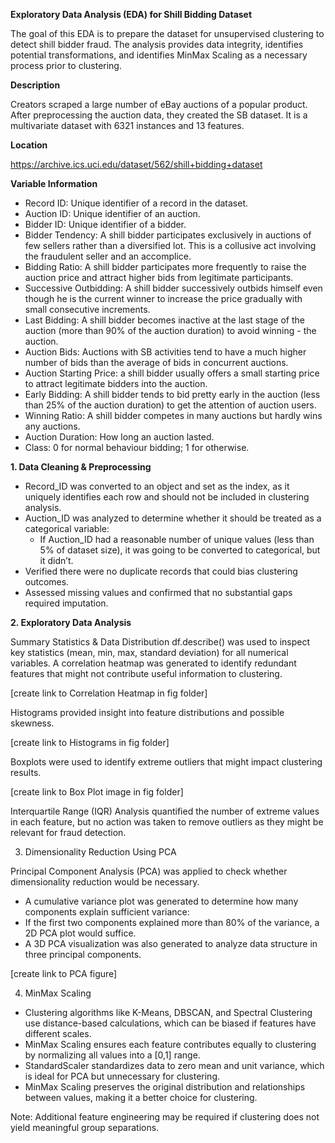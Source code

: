 **Exploratory Data Analysis (EDA) for Shill Bidding Dataset**

The goal of this EDA is to prepare the dataset for unsupervised clustering to detect shill bidder fraud. The analysis provides data integrity, identifies potential transformations, and identifies  MinMax Scaling as a necessary process prior to clustering.

**Description**

Creators scraped a large number of eBay auctions of a popular product. After preprocessing the auction data, they created the SB dataset.   It is a multivariate dataset with 6321 instances and 13 features.

**Location**

https://archive.ics.uci.edu/dataset/562/shill+bidding+dataset

**Variable Information**

- Record ID: Unique identifier of a record in the dataset.
- Auction ID: Unique identifier of an auction.
- Bidder ID: Unique identifier of a bidder.
- Bidder Tendency: A shill bidder participates exclusively in auctions of few sellers rather than a diversified lot.  This is a collusive act involving the fraudulent seller and an accomplice.
- Bidding Ratio: A shill bidder participates more frequently to raise the auction price and attract higher bids from legitimate participants.
- Successive Outbidding: A shill bidder successively outbids himself even though he is the current winner to increase the price gradually with small consecutive increments.
- Last Bidding: A shill bidder becomes inactive at the last stage of the auction (more than 90\% of the auction duration) to avoid winning - the auction.
- Auction Bids: Auctions with SB activities tend to have a much higher number of bids than the average of bids in concurrent auctions.
- Auction Starting Price:  a shill bidder usually offers a small starting price to attract legitimate bidders into the auction.
- Early Bidding: A shill bidder tends to bid pretty early in the auction (less than 25\% of the auction duration) to get the attention of auction users.
- Winning Ratio: A shill bidder competes in many auctions but hardly wins any auctions. 
- Auction Duration:  How long an auction lasted.
- Class: 0 for normal behaviour bidding; 1 for otherwise.

**1. Data Cleaning & Preprocessing**

- Record_ID was converted to an object and set as the index, as it uniquely identifies each row and should not be included in clustering analysis.
- Auction_ID was analyzed to determine whether it should be treated as a categorical variable:
  - If Auction_ID had a reasonable number of unique values (less than 5% of dataset size), it was going to be converted to categorical, but it didn’t.  
- Verified there were no duplicate records that could bias clustering outcomes.
- Assessed missing values and confirmed that no substantial gaps required imputation.

**2. Exploratory Data Analysis**

Summary Statistics & Data Distribution
df.describe() was used to inspect key statistics (mean, min, max, standard deviation) for all numerical variables.
A correlation heatmap was generated to identify redundant features that might not contribute useful information to clustering.

[create link to Correlation Heatmap in fig folder]

Histograms provided insight into feature distributions and possible skewness.

[create link to Histograms in fig folder]

Boxplots were used to identify extreme outliers that might impact clustering results.

[create link to Box Plot image in fig folder]

Interquartile Range (IQR) Analysis quantified the number of extreme values in each feature, but no action was taken to remove outliers as they might be relevant for fraud detection.

3. Dimensionality Reduction Using PCA

Principal Component Analysis (PCA) was applied to check whether dimensionality reduction would be necessary.
  - A cumulative variance plot was generated to determine how many components explain sufficient variance:
  - If the first two components explained more than 80% of the variance, a 2D PCA plot would suffice.
  - A 3D PCA visualization was also generated to analyze data structure in three principal components.

[create link to PCA figure]


4. MinMax Scaling

- Clustering algorithms like K-Means, DBSCAN, and Spectral Clustering use distance-based calculations, which can be biased if features have different scales.
- MinMax Scaling ensures each feature contributes equally to clustering by normalizing all values into a [0,1] range.
- StandardScaler standardizes data to zero mean and unit variance, which is ideal for PCA but unnecessary for clustering.
- MinMax Scaling preserves the original distribution and relationships between values, making it a better choice for clustering.


Note:
Additional feature engineering may be required if clustering does not yield meaningful group separations.
